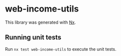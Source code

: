 # web-income-utils

This library was generated with [Nx](https://nx.dev).

## Running unit tests

Run `nx test web-income-utils` to execute the unit tests.
